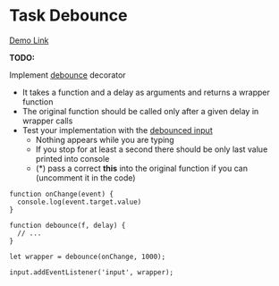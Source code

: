 # Task Debounce

[Demo Link](https://corobox.github.io/js_task-debounce/src/)

**TODO:**

Implement [debounce](https://lodash.com/docs/4.17.15#debounce) decorator

- It takes a function and a delay as arguments and returns a wrapper function
- The original function should be called only after a given delay in wrapper calls
- Test your implementation with the [debounced input](https://codepen.io/mateacademy/pen/pYYOQo?editors=1111)
  - Nothing appears while you are typing
  - If you stop for at least a second there should be only last value printed into console
  - (*) pass a correct **this** into the original function if you can (uncomment it in the code)

```
function onChange(event) {
  console.log(event.target.value)
}

function debounce(f, delay) {
  // ...
}

let wrapper = debounce(onChange, 1000);

input.addEventListener('input', wrapper);
```